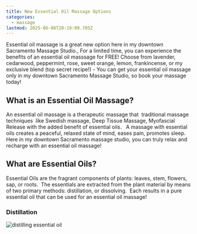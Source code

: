 ```yaml
---
title: New Essential Oil Massage Options
categories:
  - massage
lastmod: 2025-06-06T20:19:09.705Z
---
```


Essential oil massage is a great new option here in my downtown Sacramento Massage Studio., For a limited time, you can experience the benefits of an essential oil masssage for FREE! Choose from lavender, cedarwood, peppermint, rose, sweet orange, lemon, frankincense, or my exclusive blend (top secret recipe!) - You can get your essential oil massage only in my downtown Sacramento Massage Studio, so book your massage today!

## What is an Essential Oil Massage?

An essential oil massage is a therapeutic massage that  traditional massage techniques  like Swedish massage, Deep Tissue Massage, Myofascial  Release with the added benefit of essential oils.   A massage with essential oils creates a peaceful, relaxed state of mind, eases pain, promotes sleep.  Here in my downtown Sacramento massage studio, you can truly relax and recharge with an essential oil massage!  

## What are Essential Oils?

Essential Oils are the fragrant components of plants: leaves, stem, flowers, sap, or roots.  The essentials are extracted from the plant material by means of two primary methods: distillation, or dissolving.  Each results in a pure essential oil that can be used for an essential oil massage!

### Distillation

![distilling essential oil](images/AdobeStock_620566327_Preview.jpeg)
